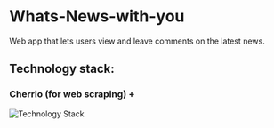 # Whats-News-with-you
Web app that lets users view and leave comments on the latest news.

## Technology stack:

### Cherrio (for web scraping) +
![Technology Stack](http://parseobjects.com/wp-content/uploads/2017/06/feature-img-1-723x334.png)
